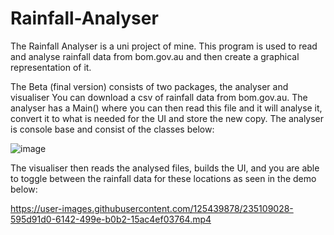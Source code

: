 # Rainfall-Analyser

The Rainfall Analyser is a uni project of mine. This program is used to read and analyse rainfall data 
from bom.gov.au and then create a graphical representation of it.

The Beta (final version) consists of two packages, the analyser and visualiser
You can download a csv of rainfall data from bom.gov.au. The analyser has a Main() where you can then read this file and it will analyse it, 
convert it to what is needed for the UI and store the new copy.
The analyser is console base and consist of the classes below:

![image](https://user-images.githubusercontent.com/125439878/235108258-c6296cec-d27c-409a-b1eb-0862fda3db86.png)


The visualiser then reads the analysed files, builds the UI, and you are able to toggle between the rainfall data for these locations as seen in the demo below:


https://user-images.githubusercontent.com/125439878/235109028-595d91d0-6142-499e-b0b2-15ac4ef03764.mp4
